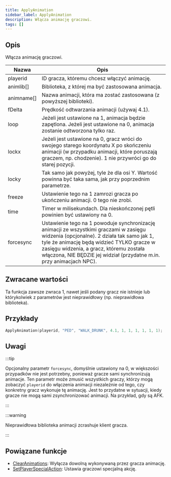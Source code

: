 ```yaml
---
title: ApplyAnimation
sidebar_label: ApplyAnimation
description: Włącza animację graczowi.
tags: []
---
```


## Opis

Włącza animację graczowi.

| Nazwa      | Opis                                                                                                                                                                                                                                                                                                   |
| ---------- | ------------------------------------------------------------------------------------------------------------------------------------------------------------------------------------------------------------------------------------------------------------------------------------------------------ |
| playerid   | ID gracza, któremu chcesz włączyć animację.                                                                                                                                                                                                                                                            |
| animlib[]  | Biblioteka, z której ma być zastosowana animacja.                                                                                                                                                                                                                                                      |
| animname[] | Nazwa animacji, która ma zostać zastosowana (z powyższej biblioteki).                                                                                                                                                                                                                                  |
| fDelta     | Prędkość odtwarzania animacji (używaj 4.1).                                                                                                                                                                                                                                                            |
| loop       | Jeżeli jest ustawione na 1, animacja będzie zapętlona. Jeżeli jest ustawione na 0, animacja zostanie odtworzona tylko raz.                                                                                                                                                                             |
| lockx      | Jeżeli jest ustawione na 0, gracz wróci do swojego starego koordynatu X po skończeniu animacji (w przypadku animacji, które poruszają graczem, np. chodzenie). 1 nie przywróci go do starej pozycji.                                                                                                   |
| locky      | Tak samo jak powyżej, tyle że dla osi Y. Wartość powinna być taka sama, jak przy poprzednim parametrze.                                                                                                                                                                                                |
| freeze     | Ustawienie tego na 1 zamrozi gracza po ukończeniu animacji. 0 tego nie zrobi.                                                                                                                                                                                                                          |
| time       | Timer w milisekundach. Dla nieskończonej pętli powinien być ustawiony na 0.                                                                                                                                                                                                                            |
| forcesync  | Ustawienie tego na 1 powoduje synchronizację animacji ze wszystkimi graczami w zasięgu widzenia (opcjonalne). 2 działa tak samo jak 1, tyle że animację będą widzieć TYLKO gracze w zasięgu widzenia, a gracz, któremu została włączona, NIE BĘDZIE jej widział (przydatne m.in. przy animacjach NPC). |

## Zwracane wartości

Ta funkcja zawsze zwraca 1, nawet jeśli podany gracz nie istnieje lub którykolwiek z parametrów jest nieprawidłowy (np. nieprawidłowa biblioteka).

## Przykłady

```c
ApplyAnimation(playerid, "PED", "WALK_DRUNK", 4.1, 1, 1, 1, 1, 1, 1);
```

## Uwagi

:::tip

Opcjonalny parametr `forcesync`, domyślnie ustawiony na 0, w większości przypadków nie jest potrzebny, ponieważ gracze sami synchronizują animacje. Ten parametr może zmusić wszystkich graczy, którzy mogą zobaczyć `playerid` do włączenia animacji niezależnie od tego, czy konkretny gracz wykonuje tę animację. Jest to przydatne w sytuacji, kiedy gracze nie mogą sami zsynchronizować animacji. Na przykład, gdy są AFK.

:::

:::warning

Nieprawidłowa biblioteka animacji zcrashuje klient gracza.

:::

## Powiązane funkcje

- [ClearAnimations](ClearAnimations): Wyłącza dowolną wykonywaną przez gracza animację.
- [SetPlayerSpecialAction](SetPlayerSpecialAction): Ustawia graczowi specjalną akcję.
